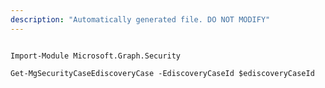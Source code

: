 ```yaml
---
description: "Automatically generated file. DO NOT MODIFY"
---
```


```powershellv1

Import-Module Microsoft.Graph.Security

Get-MgSecurityCaseEdiscoveryCase -EdiscoveryCaseId $ediscoveryCaseId

```